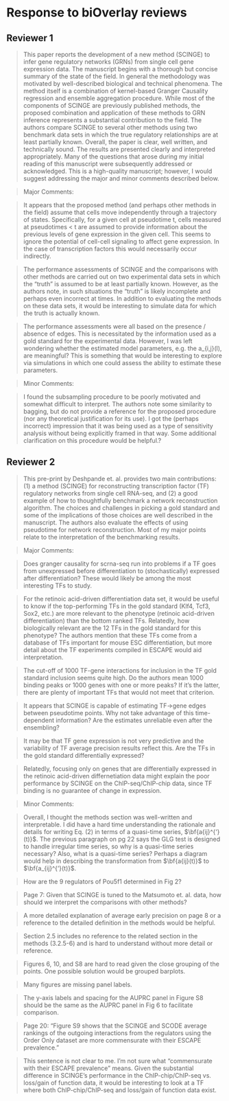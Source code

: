# Response to biOverlay reviews

## Reviewer 1

> This paper reports the development of a new method (SCINGE) to infer gene regulatory networks (GRNs) from single cell gene expression data. The manuscript begins with a thorough but concise summary of the state of the field. In general the methodology was motivated by well-described biological and technical phenomena. The method itself is a combination of kernel-based Granger Causality regression and ensemble aggregation procedure. While most of the components of SCINGE are previously published methods, the proposed combination and application of these methods to GRN inference represents a substantial contribution to the field. The authors compare SCINGE to several other methods using two benchmark data sets in which the true regulatory relationships are at least partially known. Overall, the paper is clear, well written, and technically sound. The results are presented clearly and interpreted appropriately. Many of the questions that arose during my initial reading of this manuscript were subsequently addressed or acknowledged. This is a high-quality manuscript; however, I would suggest addressing the major and minor comments described below.

> Major Comments:

> It appears that the proposed method (and perhaps other methods in the field) assume that cells move independently through a trajectory of states. Specifically, for a given cell at pseudotime t, cells measured at pseudotimes < t are assumed to provide information about the previous levels of gene expression in the given cell. This seems to ignore the potential of cell-cell signaling to affect gene expression. In the case of transcription factors this would necessarily occur indirectly.

> The performance assessments of SCINGE and the comparisons with other methods are carried out on two experimental data sets in which the “truth” is assumed to be at least partially known. However, as the authors note, in such situations the “truth” is likely incomplete and perhaps even incorrect at times. In addition to evaluating the methods on these data sets, it would be interesting to simulate data for which the truth is actually known.

> The performance assessments were all based on the presence / absence of edges. This is necessitated by the information used as a gold standard for the experimental data. However, I was left wondering whether the estimated model parameters, e.g. the a_{i,j}(l), are meaningful? This is something that would be interesting to explore via simulations in which one could assess the ability to estimate these parameters.

> Minor Comments:

> I found the subsampling procedure to be poorly motivated and somewhat difficult to interpret. The authors note some similarity to bagging, but do not provide a reference for the proposed procedure (nor any theoretical justification for its use). I got the (perhaps incorrect) impression that it was being used as a type of sensitivity analysis without being explicitly framed in that way. Some additional clarification on this procedure would be helpful.?

## Reviewer 2

> This pre-print by Deshpande et. al. provides two main contributions: (1) a method (SCINGE) for reconstructing transcription factor (TF) regulatory networks from single cell RNA-seq, and (2) a good example of how to thoughtfully benchmark a network reconstruction algorithm. The choices and challenges in picking a gold standard and some of the implications of those choices are well described in the manuscript. The authors also evaluate the effects of using pseudotime for network reconstruction. Most of my major points relate to the interpretation of the benchmarking results.

> Major Comments:

> Does granger causality for scrna-seq run into problems if a TF goes from unexpressed before differentiation to (stochastically) expressed after differentiation? These would likely be among the most interesting TFs to study.

> For the retinoic acid-driven differentiation data set, it would be useful to know if the top-performing TFs in the gold standard (Klf4, Tcf3, Sox2, etc.) are more relevant to the phenotype (retinoic acid-driven differentiation) than the bottom ranked TFs. Relatedly, how biologically relevant are the 12 TFs in the gold standard for this phenotype? The authors mention that these TFs come from a database of TFs important for mouse ESC differentiation, but more detail about the TF experiments compiled in ESCAPE would aid interpretation.

> The cut-off of 1000 TF-gene interactions for inclusion in the TF gold standard inclusion seems quite high. Do the authors mean 1000 binding peaks or 1000 genes with one or more peaks? If it’s the latter, there are plenty of important TFs that would not meet that criterion.

> It appears that SCINGE is capable of estimating TF->gene edges between pseudotime points. Why not take advantage of this time-dependent information? Are the estimates unreliable even after the ensembling?

> It may be that TF gene expression is not very predictive and the variability of TF average precision results reflect this. Are the TFs in the gold standard differentially expressed?

> Relatedly, focusing only on genes that are differentially expressed in the retinoic acid-driven differnetiation data might explain the poor performance by SCINGE on the ChIP-seq/ChIP-chip data, since TF binding is no guarantee of change in expression.

> Minor Comments:

> Overall, I thought the methods section was well-written and interpretable. I did have a hard time understanding the rationale and details for writing Eq. (2) in terms of a quasi-time series, $\bf{a{ij}^{‘}(t)}$. The previous paragraph on pg 22 says the GLG test is designed to handle irregular time series, so why is a quasi-time series necessary? Also, what is a quasi-time series? Perhaps a diagram would help in describing the transformation from $\bf{a{ij}(t)}$ to $\bf{a_{ij}^{‘}(t)}$.

> How are the 9 regulators of Pou5f1 determined in Fig 2?

> Page 7: Given that SCINGE is tuned to the Matsumoto et. al. data, how should we interpret the comparisons with other methods?

> A more detailed explanation of average early precision on page 8 or a reference to the detailed definition in the methods would be helpful.

> Section 2.5 includes no reference to the related section in the methods (3.2.5-6) and is hard to understand without more detail or reference.

> Figures 6, 10, and S8 are hard to read given the close grouping of the points. One possible solution would be grouped barplots.

> Many figures are missing panel labels.

> The y-axis labels and spacing for the AUPRC panel in Figure S8 should be the same as the AUPRC panel in Fig 6 to facilitate comparison.

> Page 20: “Figure S9 shows that the SCINGE and SCODE average rankings of the outgoing interactions from the regulators using the Order Only dataset are more commensurate with their ESCAPE prevalence.”

> This sentence is not clear to me. I’m not sure what “commensurate with their ESCAPE prevalence” means.
Given the substantial difference in SCINGE’s performance in the ChIP-chip/ChIP-seq vs. loss/gain of function data, it would be interesting to look at a TF where both ChIP-chip/ChIP-seq and loss/gain of function data exist.
